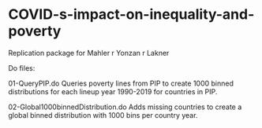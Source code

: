 # COVID-s-impact-on-inequality-and-poverty
Replication package for Mahler r Yonzan r Lakner

Do files:

01-QueryPIP.do
  Queries poverty lines from PIP to create 1000 binned distributions for each lineup year 1990-2019 for countries in PIP.
  
02-Global1000binnedDistribution.do
  Adds missing countries to create a global binned distribution with 1000 bins per country year.
